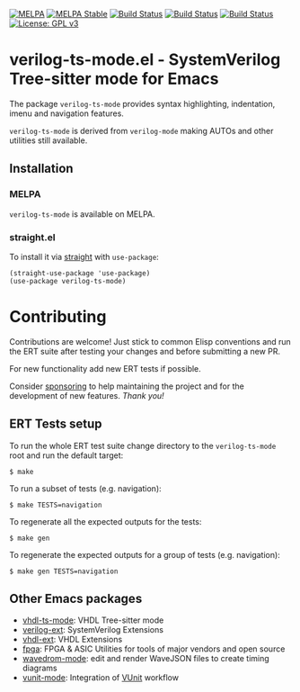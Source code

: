 [![MELPA](https://melpa.org/packages/verilog-ts-mode-badge.svg)](https://melpa.org/#/verilog-ts-mode)
[![MELPA Stable](https://stable.melpa.org/packages/verilog-ts-mode-badge.svg)](https://stable.melpa.org/#/verilog-ts-mode)
[![Build Status](https://github.com/gmlarumbe/verilog-ts-mode/workflows/ERT-straight/badge.svg)](https://github.com/gmlarumbe/verilog-ts-mode/actions/workflows/build_straight.yml)
[![Build Status](https://github.com/gmlarumbe/verilog-ts-mode/workflows/package-el-basic/badge.svg)](https://github.com/gmlarumbe/verilog-ts-mode/actions/workflows/build_package_melpa_basic.yml)
[![Build Status](https://github.com/gmlarumbe/verilog-ts-mode/workflows/ERT-MELPA-Stable/badge.svg)](https://github.com/gmlarumbe/verilog-ts-mode/actions/workflows/build_package_melpa_stable.yml)
[![License: GPL v3](https://img.shields.io/badge/License-GPL%20v3-blue.svg)](https://www.gnu.org/licenses/gpl-3.0)


# verilog-ts-mode.el - SystemVerilog Tree-sitter mode for Emacs #

The package `verilog-ts-mode` provides syntax highlighting,
indentation, imenu and navigation features.

`verilog-ts-mode` is derived from `verilog-mode` making AUTOs and other utilities still available.

<!-- For more information see the [wiki](https://github.com/gmlarumbe/verilog-ts-mode/wiki/Tree-sitter). -->


## Installation ##

### MELPA ###

`verilog-ts-mode` is available on MELPA.

### straight.el ###

To install it via [straight](https://github.com/radian-software/straight.el) with `use-package`:

```emacs-lisp
(straight-use-package 'use-package)
(use-package verilog-ts-mode)
```

# Contributing #

Contributions are welcome! Just stick to common Elisp conventions and run the ERT suite after testing your changes and before submitting a new PR.

For new functionality add new ERT tests if possible.

Consider [sponsoring](https://github.com/sponsors/gmlarumbe) to help
maintaining the project and for the development of new features. *Thank you!*

## ERT Tests setup ###

To run the whole ERT test suite change directory to the `verilog-ts-mode` root and run the default target:

```shell
$ make
```

To run a subset of tests (e.g. navigation):

```shell
$ make TESTS=navigation
```

To regenerate all the expected outputs for the tests:

```shell
$ make gen
```

To regenerate the expected outputs for a group of tests (e.g. navigation):

```shell
$ make gen TESTS=navigation
```

## Other Emacs packages
* [vhdl-ts-mode](https://github.com/gmlarumbe/vhdl-ts-mode): VHDL Tree-sitter mode
* [verilog-ext](https://github.com/gmlarumbe/verilog-ext): SystemVerilog Extensions
* [vhdl-ext](https://github.com/gmlarumbe/vhdl-ext): VHDL Extensions
* [fpga](https://github.com/gmlarumbe/fpga): FPGA & ASIC Utilities for tools of major vendors and open source
* [wavedrom-mode](https://github.com/gmlarumbe/wavedrom-mode): edit and render WaveJSON files to create timing diagrams
* [vunit-mode](https://github.com/embed-me/vunit-mode.git): Integration of [VUnit](https://github.com/VUnit/vunit) workflow
